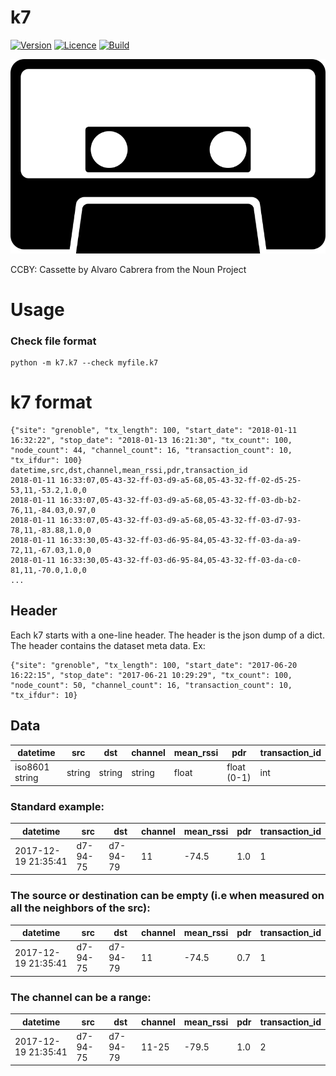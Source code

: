# k7

[![Version](https://img.shields.io/pypi/v/k7.svg)](https://pypi.python.org/pypi/k7)
[![Licence](https://img.shields.io/pypi/l/k7.svg)](https://pypi.python.org/pypi/k7)
[![Build](https://travis-ci.org/keomabrun/k7.svg?branch=master)](https://travis-ci.org/keomabrun/k7)

![Cassette](https://raw.githubusercontent.com/keomabrun/k7/master/docs/static/cassette.png)

CCBY: Cassette by Alvaro Cabrera from the Noun Project

# Usage


### Check file format

```
python -m k7.k7 --check myfile.k7
```

# k7 format

```
{"site": "grenoble", "tx_length": 100, "start_date": "2018-01-11 16:32:22", "stop_date": "2018-01-13 16:21:30", "tx_count": 100, "node_count": 44, "channel_count": 16, "transaction_count": 10, "tx_ifdur": 100}
datetime,src,dst,channel,mean_rssi,pdr,transaction_id
2018-01-11 16:33:07,05-43-32-ff-03-d9-a5-68,05-43-32-ff-02-d5-25-53,11,-53.2,1.0,0
2018-01-11 16:33:07,05-43-32-ff-03-d9-a5-68,05-43-32-ff-03-db-b2-76,11,-84.03,0.97,0
2018-01-11 16:33:07,05-43-32-ff-03-d9-a5-68,05-43-32-ff-03-d7-93-78,11,-83.88,1.0,0
2018-01-11 16:33:30,05-43-32-ff-03-d6-95-84,05-43-32-ff-03-da-a9-72,11,-67.03,1.0,0
2018-01-11 16:33:30,05-43-32-ff-03-d6-95-84,05-43-32-ff-03-da-c0-81,11,-70.0,1.0,0
...
```

## Header

Each k7 starts with a one-line header. The header is the json dump of a dict. The header contains the dataset meta data.
Ex:
```
{"site": "grenoble", "tx_length": 100, "start_date": "2017-06-20 16:22:15", "stop_date": "2017-06-21 10:29:29", "tx_count": 100, "node_count": 50, "channel_count": 16, "transaction_count": 10, "tx_ifdur": 10}
```

## Data
| datetime            | src         | dst         | channel | mean_rssi | pdr         | transaction_id |
|---------------------|-------------|-------------|---------|-----------|-------------|----------------|
|  iso8601 string     | string      | string      | string  | float     | float (0-1) | int            |

### Standard example:

| datetime            | src         | dst         | channel | mean_rssi | pdr  | transaction_id |
|---------------------|-------------|-------------|---------|-----------|------|----------------|
| 2017-12-19 21:35:41 | d7-94-75    | d7-94-79    | 11      | -74.5     | 1.0  | 1              |

### The source or destination can be empty (i.e when measured on all the neighbors of the src):

| datetime            | src         | dst         | channel | mean_rssi | pdr  | transaction_id |
|---------------------|-------------|-------------|---------|-----------|------|----------------|
| 2017-12-19 21:35:41 | d7-94-75    | d7-94-79    | 11      | -74.5     | 0.7  | 1              |

### The channel can be a range:
| datetime            | src         | dst         | channel | mean_rssi | pdr  | transaction_id |
|---------------------|-------------|-------------|---------|-----------|------|----------------|
| 2017-12-19 21:35:41 | d7-94-75    | d7-94-79    | 11-25   | -79.5     | 1.0  | 2              |
